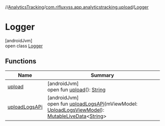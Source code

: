 //[AnalyticsTracking](../../../index.md)/[com.rifluxyss.app.analyticstracking.upload](../index.md)/[Logger](index.md)

# Logger

[androidJvm]\
open class [Logger](index.md)

## Functions

| Name | Summary |
|---|---|
| [upload](upload.md) | [androidJvm]<br>open fun [upload](upload.md)(): [String](https://developer.android.com/reference/kotlin/java/lang/String.html) |
| [uploadLogsAPi](upload-logs-a-pi.md) | [androidJvm]<br>open fun [uploadLogsAPi](upload-logs-a-pi.md)(mViewModel: [UploadLogsViewModel](../../com.rifluxyss.app.analyticstracking.viewmodel/-upload-logs-view-model/index.md)): [MutableLiveData](https://developer.android.com/reference/kotlin/androidx/lifecycle/MutableLiveData.html)&lt;[String](https://developer.android.com/reference/kotlin/java/lang/String.html)&gt; |
